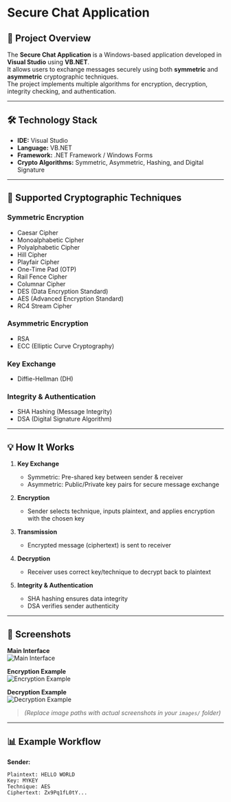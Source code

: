 
# Secure Chat Application

## 📌 Project Overview
The **Secure Chat Application** is a Windows-based application developed in **Visual Studio** using **VB.NET**.  
It allows users to exchange messages securely using both **symmetric** and **asymmetric** cryptographic techniques.  
The project implements multiple algorithms for encryption, decryption, integrity checking, and authentication.

---

## 🛠 Technology Stack
- **IDE:** Visual Studio  
- **Language:** VB.NET  
- **Framework:** .NET Framework / Windows Forms  
- **Crypto Algorithms:** Symmetric, Asymmetric, Hashing, and Digital Signature

---

## 🔐 Supported Cryptographic Techniques

### Symmetric Encryption
- Caesar Cipher  
- Monoalphabetic Cipher  
- Polyalphabetic Cipher  
- Hill Cipher  
- Playfair Cipher  
- One-Time Pad (OTP)  
- Rail Fence Cipher  
- Columnar Cipher  
- DES (Data Encryption Standard)  
- AES (Advanced Encryption Standard)  
- RC4 Stream Cipher  

### Asymmetric Encryption
- RSA  
- ECC (Elliptic Curve Cryptography)  

### Key Exchange
- Diffie-Hellman (DH)  

### Integrity & Authentication
- SHA Hashing (Message Integrity)  
- DSA (Digital Signature Algorithm)  

---

## 💡 How It Works

1. **Key Exchange**  
   - Symmetric: Pre-shared key between sender & receiver  
   - Asymmetric: Public/Private key pairs for secure message exchange  

2. **Encryption**  
   - Sender selects technique, inputs plaintext, and applies encryption with the chosen key  

3. **Transmission**  
   - Encrypted message (ciphertext) is sent to receiver  

4. **Decryption**  
   - Receiver uses correct key/technique to decrypt back to plaintext  

5. **Integrity & Authentication**  
   - SHA hashing ensures data integrity  
   - DSA verifies sender authenticity  

---

## 📸 Screenshots

**Main Interface**  
![Main Interface](images/main_interface.png)

**Encryption Example**  
![Encryption Example](images/encryption_example.png)

**Decryption Example**  
![Decryption Example](images/decryption_example.png)

> *(Replace image paths with actual screenshots in your `images/` folder)*

---

## 📊 Example Workflow

**Sender:**
```plaintext
Plaintext: HELLO WORLD
Key: MYKEY
Technique: AES
Ciphertext: Zx9Pq1fL0tY...

